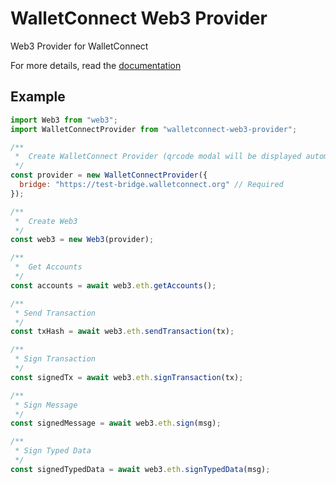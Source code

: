# WalletConnect Web3 Provider

Web3 Provider for WalletConnect

For more details, read the [documentation](https://docs.walletconnect.org)

## Example

```javascript
import Web3 from "web3";
import WalletConnectProvider from "walletconnect-web3-provider";

/**
 *  Create WalletConnect Provider (qrcode modal will be displayed automatically)
 */
const provider = new WalletConnectProvider({
  bridge: "https://test-bridge.walletconnect.org" // Required
});

/**
 *  Create Web3
 */
const web3 = new Web3(provider);

/**
 *  Get Accounts
 */
const accounts = await web3.eth.getAccounts();

/**
 * Send Transaction
 */
const txHash = await web3.eth.sendTransaction(tx);

/**
 * Sign Transaction
 */
const signedTx = await web3.eth.signTransaction(tx);

/**
 * Sign Message
 */
const signedMessage = await web3.eth.sign(msg);

/**
 * Sign Typed Data
 */
const signedTypedData = await web3.eth.signTypedData(msg);
```
